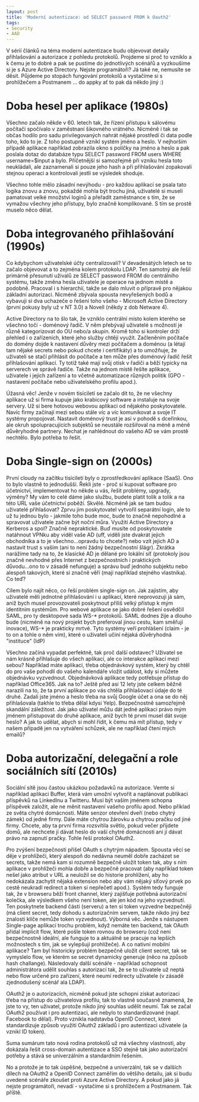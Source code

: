```yaml
---
layout: post
title: 'Moderní autentizace: od SELECT password FROM k Oauth2'
tags:
- Security
- AAD
---
```

V sérií článků na téma moderní autentizace budu objevovat detaily přihlašování a autorizace z pohledu protokolů. Projdeme si proč to vzniklo a k čemu je to dobré a pak se pustíme do jednotlivých scénářů a vyzkoušíme si je s Azure Active Directory. Nejste programátoři? Já také ne, nemusíte se děsit. Půjdeme po stopách fungování protokolů a vystačíme si s prohlížečem a Postmanem ... do appky ať to pak dá někdo jiný :)

# Doba hesel per aplikace (1980s)
Všechno začalo někde v 60. letech tak, že řízení přístupu k sálovému počítači spočívalo v zaměstnaní šikovného vrátného. Nicméně i tak se občas hodilo pro sadu privilegovaných nahrát nějaké prostředí či data podle toho, kdo to je. Z toho postupně vznikl systém jméno a heslo. V nejhorším případě aplikace například zobrazila okno s políčky na jméno a heslo a pak poslala dotaz do databáze typu SELECT password FROM users WHERE username=$input a bylo. Příčetnější si samozřejmě při vzniku hesla toto neukládali, ale zaznamenali si pouze jeho hash a při  přihlašování zopakovali stejnou operaci a kontrolovali jestli se výsledek shoduje.

Všechno tohle mělo zásadní nevýhodu - pro každou aplikaci se psala tato logika znovu a znovu, pokaždé mohla být trochu jiná, uživatelé si museli pamatovat velké množství loginů a přeřadit zaměstnance s tím, že se vymažou všechny jeho přístupy, bylo značně komplikované. S tím se prostě muselo něco dělat.

# Doba integrovaného přihlašování (1990s)
Co kdybychom uživatelské účty centralizovali? V devadesátých letech se to začalo objevovat a to zejména kolem protokolu LDAP. Ten samotný ale řešil primárně přesunutí uživalů ze SELECT password FROM do centrálního systému, takže změna hesla uživatele je operace na jednom místě a podobně. Pracoval i s hierarchií, takže se dalo mluvit o přípravě pro nějakou základní autorizaci. Nicméně zbývala spousta nevyřešených bodů a vybavuji si dva uchazeče o řešení toho všeho - Microsoft Active Directory (první pokusy byly už v NT 3.0) a Novell (někdy z dob Netware 4).

Active Directory na to šlo tak, že vzniklo centrální místo kolem kterého se všechno točí - doménový řadič. V něm přebývají uživatelé s možností je různě kategorizovat do OU nebo/a skupin. Kromě toho si kontroler drží přehled i o zařízeních, které jeho služby chtějí využít. Začleněním počítače do domény dojde k nastavení důvěry mezi počítačem a doménou (a létají tam nějaké secrets nebo pokud chcete i certifikáty) a to umožňuje, že uživateli se stačí přihlásit do počítače a ten může přes doménový řadič řešit přihlašování aplikací. Ty totiž také mají svůj otisk v řadiči a běží typicky na serverech ve správě řadiče. Takže na jednom místě řešíte aplikace, uživatele i jejich zařízení a to včetně automatizace různých politik (GPO - nastavení počítače nebo uživatelského profilu apod.).

Úžasná věc! Jenže v novém tisíciletí se začalo dít to, že ne všechny aplikace už si firma kupuje jako krabicový software a instaluje na svoje servery. Už si bere hotovou webovou aplikaci od nějakého poskytovatele. Navíc firmy začínají mezi sebou stále víc a víc komunikovat a svoje IT systémy propojovat. Nastavit doménový trust je asi v pohodě s dceřinkou, ale okruh spolupracujících subjektů se neustále rozšiřoval na méně a méně důvěryhodné partnery. Nechat je nahlédnout do vašeho AD se vám prostě nechtělo. Bylo potřeba to řešit.

# Doba Single-sign on (2000s)
První cloudy na začítku tisíciletí byly o zprostředkování aplikace (SaaS). Ono to bylo vlastně to jednodušší. Řekli jste - proč si kupovat software pro účetnictví, implementovat ho někde u vás, řešit problémy, upgrady, výměny? My vám to celé dáme jako službu, budete platit tolik a tolik a na této URL vaše účetnictví poběží. Skvělé. Nicméně jak se tam budou uživatelé přihlašovat? Zprvu jim poskytovatel vytvořil separátní login, ale to už tu jednou bylo - jakmile toho bude moc, bude to značně nepohodlné a spravovat uživatele začne být noční můra. Využití Active Directory a Kerberos a spol? Značně nepraktické. Buď musíte od poskytovatele natáhnout VPNku aby viděl vaše AD (uff, viděli jste dvakrát jejich obchodníka a to je všechno...opravdu to chcete?) nebo vzít jejich AD a nastavit trust s vaším (ani to není žádný bezpečnostní šlágr). Zkrátka narážíme tady na to, že klasické AD je dělané pro lokální síť (protokoly jsou značně nevhodné přes Internet z bezpečnostních i praktických důvodu...ono to v zásadě nefunguje) a správu buď jednoho subjektu nebo alespoň takových, které si značně věří (mají například stejného vlastníka). Co teď?

Cílem bylo najít něco, co řeší problém single-sign on. Jak zajistím, aby uživatelé měli jednotné přihlašování i u aplikací, které neprovozuji já sám, aniž bych musel provozovateli poskytnout příliš velký přístup k mým identitním systémům. Pro webové aplikace se jako dobré řešení osvědčil SAML, pro ty desktopové sada WS-* protokolů. SAML dodnes žije a dlouho bude (nicméně na nový projekt bych preferoval jinou cestu, kam směřují inovace), WS-* je prakticky mrtvé. Tyto systémy veří prohlášení (claim - je to on a tohle o něm vím), které o uživateli učiní nějaká důvěryhodná "instituce" (IdP)

Všechno začíná vypadat perfektně, tak proč další odstavec? Uživatel se nám krásně přihlašuje do všech aplikací, ale co interakce aplikací mezi sebou? Například máte aplikaci, třeba objednávkový systém, který by chtěl do pro vaše pohodlí do vašeho kalendáře vložit událost, kdy si můžete objednávku vyzvednout. Objednávková aplikace tedy potřebuje přístup do například Office365. Jak na to? Ještě před asi 12 lety jste celkem běžně narazili na to, že ta první aplikace po vás chtěla přihlašovací údaje do té druhé. Zadali jste jméno a heslo třeba na svůj Google účet a ona se do něj přihlašovala (takhle to třeba dělal kdysi Yelp). Bezpečnostně samozřejmě skandální záležitost. Jak jako uživatel můžu dát jedné aplikaci právo mým jménem přistupovat do druhé aplikace, aniž bych té první musel dát svoje heslo? A jak to udělat, abych si mohl řídit, k čemu má mít přístup, tedy v našem případě jen na vytváření schůzek, ale ne například čtení mých emailů?

# Doba autorizační, delegační a role sociálních sítí (2010s)

Sociální sítě jsou častou ukázkou požadavků na autorizace. Vemte si například aplikaci Buffer, která vám umožní vytvořit a naplánovat publikaci příspěvků na LinkedInu a Twitteru. Musí být vaším jménem schopna příspěvek založit, ale ne měnit nastavení vašeho profilu apod. Nebo příklad ze světa chytré domácnosti. Máte senzor otevření dveří (nebo chytrý zámek) od jedné firmy. Dále máte chytrou žárovku a chytrou pračku od jiné firmy. Chcete, aby ta první firma rozsvítila světlo, pokud večer přijdete domů, ale nechcete jí dávat heslo do vaší chytré domácnosti ani jí dávat právo na zapnutí pračky. Tohle řeší protokol OAuth2.

Pro zvýšení bezpečnosti přišel OAuth s chytrým nápadem. Spousta věcí se děje v prohlížeči, který alespoň do nedávna neuměl dobře zacházet se secrets, takže nemá kam si rozumně bezpečně uložit token tak, aby s ním  aplikace v prohlížeči mohla dobře a bezpečně pracovat (aby například token nešel jako atribut v URL a neuložil se do historie prohlížení, aby ho nedokázala zachytit nějaká extension nebo aby vám nějaký síťový prvek po cestě neukradl redirect a token si nepřečetl apod.). Systém tedy funguje tak, že v browseru běží front channel, který zajišťuje potřebná autorizační kolečka, ale výsledkem všeho není token, ale jen kód na jeho vyzvednutí. Ten poskytnete backend části (serveru) a ten si token vyzvedne bezpečněji (má client secret, tedy dohodu s autorizačním servem, takže nikdo jiný bez znalosti klíče nemůže token vyzvednout). Výborná věc. Jenže s nástupem Single-page aplikací trochu problém, když nemáte ten backend, tak OAuth přidal implicit flow, které pošle token rovnou do browseru (což není bezpečnostně ideální, ale funguje to a aktuálně se pracuje na lepších možnostech s tím, jak se vylepšují prohlížeče). A co nativní mobilní aplikace? Tam byl historicky problém bezpečně uložit client secret, tak se vymyslelo flow, ve kterém se secret dynamicky generuje (něco na způsob hash challange). Následovaly další scénáře - například schopnost administrátora udělit souhlas s autorizací tak, že se to uživatele už neptá nebo flow určené pro zařízení, které neumí redirecty uživatele (v zásadě zjednodušený scénář ala LDAP).

OAuth2 je o autorizacích, nicméně pokud jste schopni získat autorizaci třeba na přístup do uživatelova profilu, tak to vlastně současně znamená, že jste to vy, ten uživatel, protože nikdo jiný souhlas udělit neumí. Tak se začal OAuth2 používat i pro autentizaci, ale nebylo to standardizované (např. Facebook to dělal). Proto vznikla nadstavba OpenID Connect, které standardizuje způsob využití OAuth2 základů i pro autentizaci uživatele (a vznikl ID token).

Suma sumárum tato nová rodina protokolů už má všechny vlastnosti, aby dokázala řešit cross-domain autentizace a SSO stejně tak jako autorizační potřeby a stává se univerzálním a standardním řešením.

No a protože je to tak úspěšné, bezpečné a univerzální, tak se v dalších dílech na OAuth2 a OpenID Connect zaměřím do většího detailu, jak si budu uvedené scénáře zkoušet proti Azure Active Directory. A pokud jako já nejste programátoři, nevadí - vystačíme si s prohlížečem a Postmanem. Tak příště.
